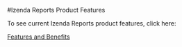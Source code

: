 #Izenda Reports Product Features

To see current Izenda Reports product features, click here:

[Features and Benefits](http://www.izenda.com/site/pages/Features.aspx)